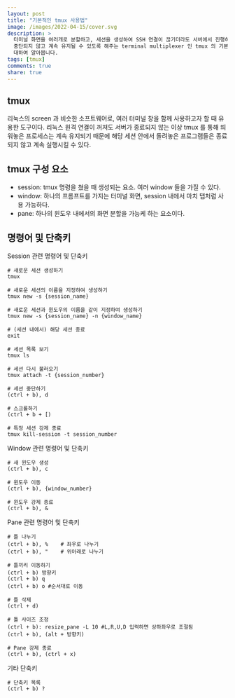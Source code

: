 ```yaml
---
layout: post
title: "기본적인 tmux 사용법"
image: /images/2022-04-15/cover.svg
description: >
  터미널 화면을 여러개로 분할하고, 세션을 생성하여 SSH 연결이 끊기더라도 서버에서 진행하던 여러 작업들이
  중단되지 않고 계속 유지될 수 있도록 해주는 terminal multiplexer 인 tmux 의 기본 사용법에
  대하여 알아봅니다.
tags: [tmux]
comments: true
share: true
---
```


## tmux

리눅스의 screen 과 비슷한 소프트웨어로, 여러 터미널 창을 함께 사용하고자 할 때 유용한 도구이다. 리눅스
원격 연결이 꺼져도 서버가 종료되지 않는 이상 tmux 를 통해 띄워놓은 프로세스는 계속 유지되기 때문에 해당
세션 안에서 돌려놓은 프로그램들은 종료되지 않고 계속 실행시킬 수 있다.

## tmux 구성 요소

- session: tmux 명령을 쳤을 때 생성되는 요소. 여러 window 들을 가질 수 있다. 
- window: 하나의 프롬프트를 가지는 터미널 화면, session 내에서 마치 탭처럼 사용 가능하다. 
- pane: 하나의 윈도우 내에서의 화면 분할을 가능케 하는 요소이다.

## 명령어 및 단축키

Session 관련 명령어 및 단축키

```
# 새로운 세션 생성하기
tmux

# 새로운 세션의 이름을 지정하여 생성하기
tmux new -s {session_name}

# 새로운 세션과 윈도우의 이름을 같이 지정하여 생성하기
tmux new -s {session_name} -n {window_name}

# (세션 내에서) 해당 세션 종료
exit

# 세션 목록 보기
tmux ls

# 세션 다시 불러오기
tmux attach -t {session_number}

# 세션 중단하기
(ctrl + b), d

# 스크롤하기
(ctrl + b + [)

# 특정 세션 강제 종료
tmux kill-session -t session_number
```

Window 관련 명령어 및 단축키

```
# 새 윈도우 생성
(ctrl + b), c

# 윈도우 이동
(ctrl + b), {window_number}

# 윈도우 강제 종료
(ctrl + b), &
```

Pane 관련 명령어 및 단축키

```
# 틀 나누기
(ctrl + b), %    # 좌우로 나누기
(ctrl + b), "    # 위아래로 나누기

# 틀끼리 이동하기
(ctrl + b) 방향키
(ctrl + b) q
(ctrl + b) o #순서대로 이동

# 틀 삭제
(ctrl + d)

# 틀 사이즈 조정
(ctrl + b): resize_pane -L 10 #L,R,U,D 입력하면 상하좌우로 조절됨
(ctrl + b), (alt + 방향키)

# Pane 강제 종료
(ctrl + b), (ctrl + x)
```

기타 단축키

```
# 단축키 목록
(ctrl + b) ?
```
